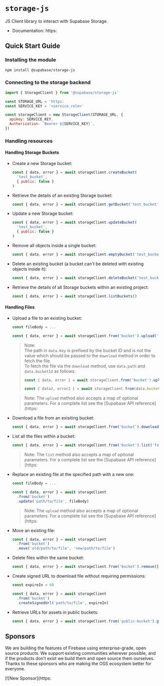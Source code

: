 # `storage-js`

JS Client library to interact with Supabase Storage.

- Documentation: https:

## Quick Start Guide

### Installing the module

```bash
npm install @supabase/storage-js
```

### Connecting to the storage backend

```js
import { StorageClient } from '@supabase/storage-js'

const STORAGE_URL = 'https:
const SERVICE_KEY = '<service_role>' 

const storageClient = new StorageClient(STORAGE_URL, {
  apikey: SERVICE_KEY,
  Authorization: `Bearer ${SERVICE_KEY}`,
})
```

### Handling resources

#### Handling Storage Buckets

- Create a new Storage bucket:

  ```js
  const { data, error } = await storageClient.createBucket(
    'test_bucket', 
    { public: false } 
  )
  ```

- Retrieve the details of an existing Storage bucket:

  ```js
  const { data, error } = await storageClient.getBucket('test_bucket')
  ```

- Update a new Storage bucket:

  ```js
  const { data, error } = await storageClient.updateBucket(
    'test_bucket', 
    { public: false } 
  )
  ```

- Remove all objects inside a single bucket:

  ```js
  const { data, error } = await storageClient.emptyBucket('test_bucket')
  ```

- Delete an existing bucket (a bucket can't be deleted with existing objects inside it):

  ```js
  const { data, error } = await storageClient.deleteBucket('test_bucket')
  ```

- Retrieve the details of all Storage buckets within an existing project:

  ```js
  const { data, error } = await storageClient.listBuckets()
  ```

#### Handling Files

- Upload a file to an existing bucket:

  ```js
  const fileBody = ... 

  const { data, error } = await storageClient.from('bucket').upload('path/to/file', fileBody)
  ```

  > Note:  
  > The path in `data.Key` is prefixed by the bucket ID and is not the value which should be passed to the `download` method in order to fetch the file.  
  > To fetch the file via the `download` method, use `data.path` and `data.bucketId` as follows:
  >
  > ```javascript
  > const { data, error } = await storageClient.from('bucket').upload('/folder/file.txt', fileBody)
  > 
  > const { data2, error2 } = await storageClient.from(data.bucketId).download(data.path)
  > ```

  > Note: The `upload` method also accepts a map of optional parameters. For a complete list see the [Supabase API reference](https:

- Download a file from an exisiting bucket:

  ```js
  const { data, error } = await storageClient.from('bucket').download('path/to/file')
  ```

- List all the files within a bucket:

  ```js
  const { data, error } = await storageClient.from('bucket').list('folder')
  ```

  > Note: The `list` method also accepts a map of optional parameters. For a complete list see the [Supabase API reference](https:

- Replace an existing file at the specified path with a new one:

  ```js
  const fileBody = ... 

  const { data, error } = await storageClient
    .from('bucket')
    .update('path/to/file', fileBody)
  ```

  > Note: The `upload` method also accepts a map of optional parameters. For a complete list see the [Supabase API reference](https:

- Move an existing file:

  ```js
  const { data, error } = await storageClient
    .from('bucket')
    .move('old/path/to/file', 'new/path/to/file')
  ```

- Delete files within the same bucket:

  ```js
  const { data, error } = await storageClient.from('bucket').remove(['path/to/file'])
  ```

- Create signed URL to download file without requiring permissions:

  ```js
  const expireIn = 60

  const { data, error } = await storageClient
    .from('bucket')
    .createSignedUrl('path/to/file', expireIn)
  ```

- Retrieve URLs for assets in public buckets:

  ```js
  const { data, error } = await storageClient.from('public-bucket').getPublicUrl('path/to/file')
  ```

## Sponsors

We are building the features of Firebase using enterprise-grade, open source products. We support existing communities wherever possible, and if the products don’t exist we build them and open source them ourselves. Thanks to these sponsors who are making the OSS ecosystem better for everyone.

[![New Sponsor](https:

